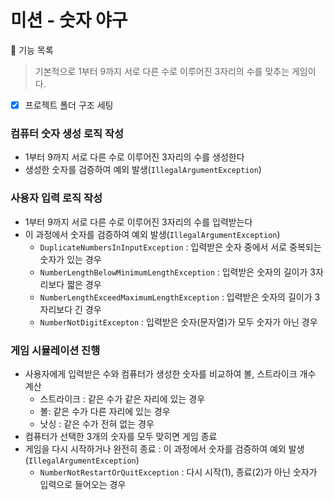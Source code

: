 # 미션 - 숫자 야구

🚀 기능 목록
> 기본적으로 1부터 9까지 서로 다른 수로 이루어진 3자리의 수를 맞추는 게임이다.

- [x] 프로젝트 폴더 구조 세팅

### 컴퓨터 숫자 생성 로직 작성
- 1부터 9까지 서로 다른 수로 이루어진 3자리의 수를 생성한다
- 생성한 숫자를 검증하여 예외 발생(`IllegalArgumentException`)

### 사용자 입력 로직 작성
- 1부터 9까지 서로 다른 수로 이루어진 3자리의 수를 입력받는다
- 이 과정에서 숫자를 검증하여 예외 발생(`IllegalArgumentException`)
    - `DuplicateNumbersInInputException` : 입력받은 숫자 중에서 서로 중복되는 숫자가 있는 경우
    - `NumberLengthBelowMinimumLengthException` : 입력받은 숫자의 길이가 3자리보다 짧은 경우
    - `NumberLengthExceedMaximumLengthException` : 입력받은 숫자의 길이가 3자리보다 긴 경우
    - `NumberNotDigitExcepton` : 입력받은 숫자(문자열)가 모두 숫자가 아닌 경우

### 게임 시뮬레이션 진행
- 사용자에게 입력받은 수와 컴퓨터가 생성한 숫자를 비교하여 볼, 스트라이크 개수 계산
  - 스트라이크 : 같은 수가 같은 자리에 있는 경우
  - 볼: 같은 수가 다른 자리에 있는 경우
  - 낫싱 : 같은 수가 전혀 없는 경우
- 컴퓨터가 선택한 3개의 숫자를 모두 맞히면 게임 종료
- 게임을 다시 시작하거나 완전히 종료 : 이 과정에서 숫자를 검증하여 예외 발생(`IllegalArgumentException`)
  - `NumberNotRestartOrQuitException` : 다시 시작(1), 종료(2)가 아닌 숫자가 입력으로 들어오는 경우